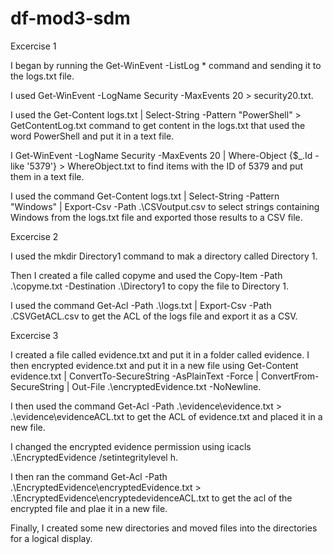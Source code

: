 # df-mod3-sdm



Excercise 1

I began by running the Get-WinEvent -ListLog * command and sending it to the logs.txt file.

I used Get-WinEvent -LogName Security -MaxEvents 20 > security20.txt. 

I used the Get-Content logs.txt | Select-String -Pattern "PowerShell" > GetContentLog.txt command to get content in the logs.txt that used the word PowerShell and put it in a text file.

I Get-WinEvent -LogName Security -MaxEvents 20 | Where-Object {$_.Id -like '5379'} > WhereObject.txt  to find items with the ID of 5379 and put them in a text file.

I used the command Get-Content logs.txt | Select-String -Pattern "Windows" | Export-Csv -Path .\CSVoutput.csv to select strings containing Windows from the logs.txt file and exported those results to a CSV file.



Excercise 2

I used the mkdir Directory1 command to mak a directory called Directory 1.

Then I created a file called copyme and used the Copy-Item -Path .\copyme.txt -Destination .\Directory1 to copy the file to Directory 1.

I used the command Get-Acl -Path .\logs.txt | Export-Csv -Path \.CSVGetACL.csv to get the ACL of the logs file and export it as a CSV.


Excercise 3

I created a file called evidence.txt and put it in a folder called evidence. I then encrypted evidence.txt and put it in a new file using Get-Content evidence.txt | ConvertTo-SecureString -AsPlainText -Force | ConvertFrom-SecureString | Out-File .\encryptedEvidence.txt -NoNewline.

I then used the command Get-Acl -Path .\evidence\evidence.txt > .\evidence\evidenceACL.txt to get the ACL of evidence.txt and placed it in a new file.

I changed the encrypted evidence permission using icacls .\EncryptedEvidence /setintegritylevel h.

I then ran the command Get-Acl -Path .\EncryptedEvidence\encryptedEvidence.txt > .\EncryptedEvidence\encryptedevidenceACL.txt to get the acl of the encrypted file and plae it in a new file.



Finally, I created some new directories and moved files into the directories for a logical display.

